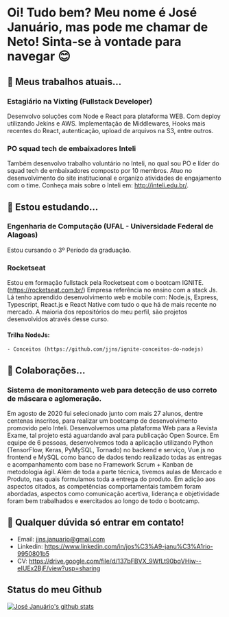# Oi! Tudo bem? Meu nome é José Januário, mas pode me chamar de Neto! Sinta-se à vontade para navegar 😊

<!--
**jjns/jjns** is a ✨ _special_ ✨ repository because its `README.md` (this file) appears on your GitHub profile.

Here are some ideas to get you started:

- 🔭 I’m currently working on ...
- 🌱 I’m currently learning ...
- 👯 I’m looking to collaborate on ...
- 🤔 I’m looking for help with ...
- 💬 Ask me about ...
- 📫 How to reach me: ...
- 😄 Pronouns: ...
- ⚡ Fun fact: ...
-->

## 🔭 Meus trabalhos atuais...
  ### Estagiário na Vixting (Fullstack Developer)
  Desenvolvo soluções com Node e React para plataforma WEB. Com deploy utilizando Jekins e AWS. Implementação de Middlewares, Hooks mais recentes do React, autenticação, upload de arquivos na S3, entre outros. 
  
  
  ### PO squad tech de embaixadores Inteli
  Também desenvolvo trabalho voluntário no Inteli, no qual sou PO e líder do squad tech de embaixadores composto por 10 membros. Atuo no desenvolvimento do site institucional e organizo atividades de engajamento com o time. Conheça mais sobre o Inteli em: http://inteli.edu.br/.
  
## 🌱 Estou estudando...
  ### Engenharia de Computação (UFAL - Universidade Federal de Alagoas)
  Estou cursando o 3º Período da graduação.
  
  ### Rocketseat
  Estou em formação fullstack pela Rocketseat com o bootcam IGNITE. (https://rocketseat.com.br/) Empresa referência no ensino com a stack Js. Lá tenho aprendido desenvolvimento web e mobile com: Node.js, Express, Typescript, React.js e React Native com tudo o que há de mais recente no mercado. A maioria dos repositórios do meu perfil, são projetos desenvolvidos através desse curso. 
  #### Trilha NodeJs:
    - Conceitos (https://github.com/jjns/ignite-conceitos-do-nodejs)
  
  

## 👯 Colaborações...
  ### Sistema de monitoramento web para detecção de uso correto de máscara e aglomeração.
  Em agosto de 2020 fui selecionado junto com mais 27 alunos, dentre centenas inscritos, para realizar um bootcamp de desenvolvimento promovido pelo Inteli. Desenvolvemos uma plataforma Web para a Revista Exame, tal projeto está aguardando aval para publicação Open Source. Em equipe de 6 pessoas, desenvolvemos toda a aplicação utilizando Python (TensorFlow, Keras, PyMySQL, Tornado) no backend e serviço, Vue.js no frontend e MySQL como banco de dados tendo realizado todas as entregas e acompanhamento com base no Framework Scrum + Kanban de metodologia ágil. Além de toda a parte técnica, tivemos aulas de Mercado e Produto, nas quais formulamos toda a entrega do produto. Em adição aos aspectos citados, as competências comportamentais também foram abordadas, aspectos como comunicação acertiva, liderança e objetividade foram bem trabalhados e exercitados ao longo de todo o bootcamp.
  

## 💬 Qualquer dúvida só entrar em contato!
  - Email: jjns.januario@gmail.com
  - Linkedin: https://www.linkedin.com/in/jos%C3%A9-janu%C3%A1rio-9950801b5
  - CV: https://drive.google.com/file/d/137bFBVX_9WfLt90bqVHiw--eIUEx2BjF/view?usp=sharing

## Status do meu Github
[![José Januário's github stats](https://github-readme-stats.vercel.app/api?username=jjns&show_icons=true&theme=radical)](https://github.com/jjns/github-readme-stats)
